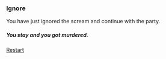 ### Ignore
You have just ignored the scream and continue with the party.   
##### You stay and you got murdered.
[Restart](../home.md)